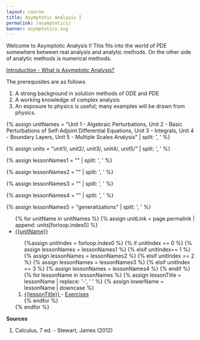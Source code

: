 ```yaml
---
layout: course
title: Asymptotic Analysis I
permalink: /asymptotics/
banner: asymptotics.svg
---
```


Welcome to Asymptotic Analysis I! This fits into the world of PDE somewhere between real analysis and analytic methods. On the other side of analytic methods is numerical methods. 

<a class="page-link" href="/asympI/introduction"> Introduction - What is Asymptotic Analysis? </a>

The prerequisites are as follows
1. A strong background in solution methods of ODE and PDE
2. A working knowledge of complex analysis
3. An exposure to physics is useful; many examples will be drawn from physics.

{% assign unitNames = "Unit 1 - Algebraic Perturbations, Unit 2 - Basic Perturbations of Self-Adjoint Differential Equations, Unit 3 - Integrals, Unit 4 - Boundary Layers, Unit 5 - Multiple Scales Analysis" | split: ', ' %}

{% assign units = "unit1/, unit2/, unit3/, unit4/, unit5/" | split: ', ' %}

{% assign lessonNames1 = "" | split: ', ' %}

{% assign lessonNames2 = "" | split: ', ' %}

{% assign lessonNames3 = "" | split: ', ' %}

{% assign lessonNames4 = "" | split: ', ' %}

{% assign lessonNames5 = "generalizations" | split: ', ' %}

<ul>
{% for unitName in unitNames %}
{% assign unitLink = page.permalink | append: units[forloop.index0] %}
<li>  <a class="page-link" href="{{unitLink}}"> {{unitName}} </a> </li>
<ol> {%assign unitIndex = forloop.index0 %}
{% if unitIndex == 0 %} {% assign lessonNames = lessonNames1 %}
{% elsif unitIndex== 1 %}  {% assign lessonNames = lessonNames2 %}
{% elsif unitIndex == 2 %}  {% assign lessonNames = lessonNames3 %}
{% elsif unitIndex == 3 %}  {% assign lessonNames = lessonNames4 %}
{% endif %}
{% for lessonName in lessonNames %}
{% assign lessonTitle = lessonName | replace:  '-', ' ' %}
{% assign lowerName = lessonName | downcase %}
<li> <a class = "page-link" href = "{{ lowerName | prepend: units[unitIndex] | prepend: current_page.permalink }}"> {{lessonTitle}} </a> - <a class = "page-link" href = "{{ lowerName | prepend: units[unitIndex] | prepend: current_page.permalink | append: "-exercises" }}"> Exercises </a> </li>
{% endfor %}
</ol>
{% endfor %}
</ul>

**Sources**

1. Calculus, 7 ed. - Stewart, James (2012)
